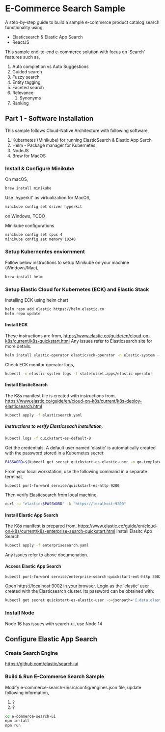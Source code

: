 # E-Commerce Search Sample
A step-by-step guide to build a sample e-commerce product catalog search functionality using,
* Elasticsearch & Elastic App Search
* ReactJS

This sample end-to-end e-commerce solution with focus on 'Search' features such as,
1. Auto completion vs Auto Suggestions
1. Guided search
1. Fuzzy search
1. Entity tagging
1. Faceted search
1. Relevance
    1. Synonyms
1. Ranking

## Part 1 - Software Installation
This sample follows Cloud-Native Architecture with following software,
1. Kubernetes (Minikube) for running ElasticSearch & Elastic App Serch
1. Helm - Package manager for Kubernetes
1. NodeJS
1. Brew for MacOS

### Install & Configure Minikube
On macOS,
```sh
brew install minikube
```
Use 'hyperkit' as virtualization for MacOS,
```sh
minikube config set driver hyperkit
```
on Windows,
TODO

Minikube configurations
```sh
minikube config set cpus 4
minikube config set memory 10240
```

### Setup Kubernentes enviornment
Follow below instructions to setup Minikube on your machine (Windows/Mac),
```sh
brew install helm
```

### Setup Elastic Cloud for Kubernetes (ECK) and Elastic Stack
Installing ECK using helm chart
```sh
helm repo add elastic https://helm.elastic.co
helm repo update
```
#### Install ECK
These instructions are from, https://www.elastic.co/guide/en/cloud-on-k8s/current/k8s-quickstart.html
Any issues refer to Elasticsearch site for more details.
```sh
helm install elastic-operator elastic/eck-operator -n elastic-system --create-namespace
```
Check ECK monitor operator logs,
```sh
kubectl -n elastic-system logs -f statefulset.apps/elastic-operator
```
#### Install ElasticSearch
The K8s manifest file is created with instructions from,
https://www.elastic.co/guide/en/cloud-on-k8s/current/k8s-deploy-elasticsearch.html
```sh
kubectl apply -f elasticsearch.yaml
```
##### Instructions to verify Elasticseach installation,
```sh
kubectl logs -f quickstart-es-default-0
```
Get the credentials. A default user named 'elastic' is automatically created with the password stored in a Kubernetes secret:
```sh
PASSWORD=$(kubectl get secret quickstart-es-elastic-user -o go-template='{{.data.elastic | base64decode}}')
```
From your local workstation, use the following command in a separate terminal,
```sh
kubectl port-forward service/quickstart-es-http 9200
```
Then verify Elasticsearch from local machine,
```sh
curl -u "elastic:$PASSWORD" -k "https://localhost:9200"
```
#### Install Elastic App Search
The K8s manifest is prepared from,
https://www.elastic.co/guide/en/cloud-on-k8s/current/k8s-enterprise-search-quickstart.html
Install Elasitc App Search
```sh
kubectl apply -f enterprisesearch.yaml
```
Any issues refer to above documenation.
#### Access Elastic App Search
```sh
kubectl port-forward service/enterprise-search-quickstart-ent-http 3002
```
Open https://localhost:3002 in your browser.
Login as the 'elastic' user created with the Elasticsearch cluster. Its password can be obtained with:
```sh
kubectl get secret quickstart-es-elastic-user -o=jsonpath='{.data.elastic}' | base64 --decode; echo
```
### Install Node
Node 16 has issues with search-ui, use Node 14

## Configure Elastic App Search
### Create Search Engine
https://github.com/elastic/search-ui

### Build & Run E-Commerce Search Sample
Modify e-commerce-search-ui/src/config/engines.json file, update following information,
1. ?
1. ?

```sh
cd e-commerce-search-ui
npm install
npm run
```
